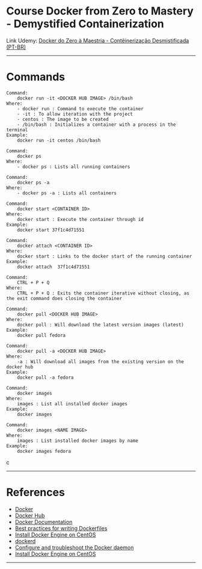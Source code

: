 # Course Docker from Zero to Mastery - Demystified Containerization

Link Udemy: [Docker do Zero à Maestria - Contêinerização Desmistificada (PT-BR)](https://www.udemy.com/course/docker-do-zero-a-maestria-conteinerizacao-desmistificada/)

***

# Commands

```
Command:
    docker run -it <DOCKER HUB IMAGE> /bin/bash
Where:
    - docker run : Command to execute the container
    - -it : To allow iteration with the project
    - centos : The image to be created
    - /bin/bash : Initializes a container with a process in the terminal
Example:
    docker run -it centos /bin/bash
```

```
Command:
    docker ps
Where:
    - docker ps : Lists all running containers
```

```
Command:
    docker ps -a
Where:
    - docker ps -a : Lists all containers
```

```
Command:
    docker start <CONTAINER ID>
Where:
    docker start : Execute the container through id
Example:
    docker start 37f1c4d71551
```

```
Command:
    docker attach <CONTAINER ID>
Where:
    docker start : Links to the docker start of the running container
Example:
    docker attach  37f1c4d71551
```

```
Command:
    CTRL + P + Q
Where:
    CTRL + P + Q : Exits the container iterative without closing, as the exit command does closing the container
```

```
Command:
    docker pull <DOCKER HUB IMAGE>
Where:
    docker pull : Will download the latest version images (latest)    
Example:
    docker pull fedora
```

```
Command:
    docker pull -a <DOCKER HUB IMAGE>
Where:
    -a : Will download all images from the existing version on the docker hub
Example:
    docker pull -a fedora
```

```
Command:
    docker images
Where:
    images : List all installed docker images
Example:
    docker images
```

```
Command:
    docker images <NAME IMAGE>
Where:
    images : List installed docker images by name
Example:
    docker images fedora
```
c
***

# References

- [Docker](https://www.docker.com/)
- [Docker Hub](https://hub.docker.com/)
- [Docker Documentation](https://docs.docker.com/)
- [Best practices for writing Dockerfiles](https://docs.docker.com/develop/develop-images/dockerfile_best-practices/)
- [Install Docker Engine on CentOS](https://docs.docker.com/engine/install/centos/)
- [dockerd](https://docs.docker.com/engine/reference/commandline/dockerd/)
- [Configure and troubleshoot the Docker daemon](https://docs.docker.com/config/daemon/)
- [Install Docker Engine on CentOS](https://docs.docker.com/engine/install/centos/)

***

